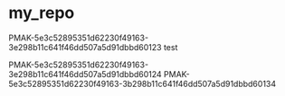 # my_repo
PMAK-5e3c52895351d62230f49163-3e298b11c641f46dd507a5d91dbbd60123
test

PMAK-5e3c52895351d62230f49163-3e298b11c641f46dd507a5d91dbbd60124
PMAK-5e3c52895351d62230f49163-3b298b11c641f46dd507a5d91dbbd60134

